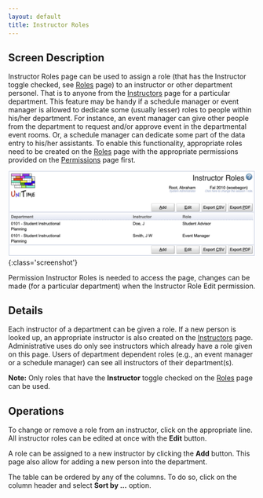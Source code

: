 ```yaml
---
layout: default
title: Instructor Roles
---
```



## Screen Description

Instructor Roles page can be used to assign a role (that has the Instructor toggle checked, see [Roles](roles) page) to an instructor or other department personel. That is to anyone from the [Instructors](instructors) page for a particular department. This feature may be handy if a schedule manager or event manager is allowed to dedicate some (usually lesser) roles to people within his/her department. For instance, an event manager can give other people from the department to request and/or approve event in the departmental event rooms. Or, a schedule manager can dedicate some part of the data entry to his/her assistants. To enable this functionality, appropriate roles need to be created on the [Roles](roles) page with the appropriate permissions provided on the [Permissions](permissions) page first.

![Instructor Roles](images/instructor-roles-1.png){:class='screenshot'}

Permission Instructor Roles is needed to access the page, changes can be made (for a particular department) when the Instructor Role Edit permission.

## Details

Each instructor of a department can be given a role. If a new person is looked up, an appropriate instructor is also created on the [Instructors](instructors) page. Administrative uses do only see instructors which already have a role given on this page. Users of department dependent roles (e.g., an event manager or a schedule manager) can see all instructors of their department(s).

**Note:** Only roles that have the **Instructor** toggle checked on the [Roles](roles) page can be used.

## Operations

To change or remove a role from an instructor, click on the appropriate line. All instructor roles can be edited at once with the **Edit** button.

A role can be assigned to a new instructor by clicking the **Add** button. This page also allow for adding a new person into the department.

The table can be ordered by any of the columns. To do so, click on the column header and select **Sort by ...** option.
